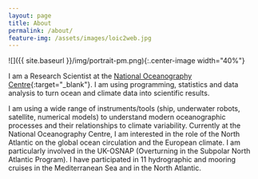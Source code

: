 ```yaml
---
layout: page
title: About
permalink: /about/
feature-img: /assets/images/loic2web.jpg
---
```


![]({{ site.baseurl }}/img/portrait-pm.png){:.center-image width="40%"}

I am a Research Scientist at the [National Oceanography Centre](https://www.noc.ac.uk/){:target="_blank"}. I am using programming, statistics and data analysis to turn ocean and climate data into scientific results.

 I am using a wide range of instruments/tools (ship, underwater robots, satellite, numerical models) to understand modern oceanographic processes and their relationships to climate variability. Currently at the National Oceanography Centre, I am interested in the role of the North Atlantic on the global ocean circulation and the European climate. I am particularly involved in the UK-OSNAP (Overturning in the Subpolar North Atlantic Program). I have participated in 11 hydrographic and mooring cruises in the Mediterranean Sea and in the North Atlantic.
